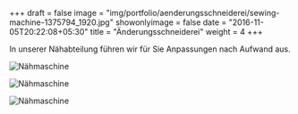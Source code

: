 +++
draft = false
image = "img/portfolio/aenderungsschneiderei/sewing-machine-1375794_1920.jpg"
showonlyimage = false
date = "2016-11-05T20:22:08+05:30"
title = "Änderungsschneiderei"
weight = 4
+++

In unserer Nähabteilung führen wir für Sie Anpassungen nach Aufwand aus.
<!--more-->

<!--
![Nähmaschine][2]  -->

![Nähmaschine][3]    

![Nähmaschine][4]    

![Nähmaschine][5]  



[1]: /img/portfolio/aenderungsschneiderei/sewing-machine-1375794_1920.jpg
[2]: /img/portfolio/aenderungsschneiderei/IMG_0321.JPG
[3]: /img/portfolio/aenderungsschneiderei/IMG_0324.JPG
[4]: /img/portfolio/aenderungsschneiderei/IMG_0327.JPG
[5]: /img/portfolio/aenderungsschneiderei/IMG_0328.JPG